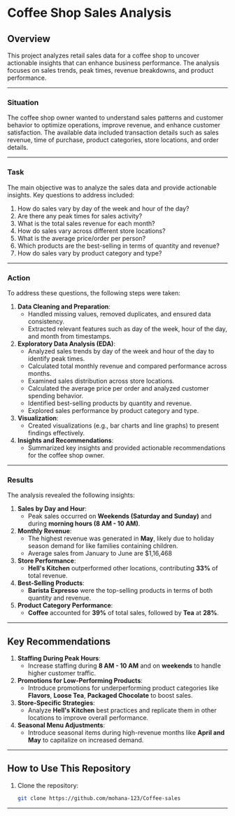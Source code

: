 # Coffee Shop Sales Analysis

## Overview
This project analyzes retail sales data for a coffee shop to uncover actionable insights that can enhance business performance. The analysis focuses on sales trends, peak times, revenue breakdowns, and product performance.

---


### **Situation**
The coffee shop owner wanted to understand sales patterns and customer behavior to optimize operations, improve revenue, and enhance customer satisfaction. The available data included transaction details such as sales revenue, time of purchase, product categories, store locations, and order details.

---

### **Task**
The main objective was to analyze the sales data and provide actionable insights. Key questions to address included:
1. How do sales vary by day of the week and hour of the day?
2. Are there any peak times for sales activity?
3. What is the total sales revenue for each month?
4. How do sales vary across different store locations?
5. What is the average price/order per person?
6. Which products are the best-selling in terms of quantity and revenue?
7. How do sales vary by product category and type?

---

### **Action**
To address these questions, the following steps were taken:
1. **Data Cleaning and Preparation**:
   - Handled missing values, removed duplicates, and ensured data consistency.
   - Extracted relevant features such as day of the week, hour of the day, and month from timestamps.
2. **Exploratory Data Analysis (EDA)**:
   - Analyzed sales trends by day of the week and hour of the day to identify peak times.
   - Calculated total monthly revenue and compared performance across months.
   - Examined sales distribution across store locations.
   - Calculated the average price per order and analyzed customer spending behavior.
   - Identified best-selling products by quantity and revenue.
   - Explored sales performance by product category and type.
3. **Visualization**:
   - Created visualizations (e.g., bar charts and line graphs) to present findings effectively.
4. **Insights and Recommendations**:
   - Summarized key insights and provided actionable recommendations for the coffee shop owner.

---

### **Results**
The analysis revealed the following insights:
1. **Sales by Day and Hour**:
   - Peak sales occurred on **Weekends (Saturday and Sunday)** and during **morning hours (8 AM - 10 AM)**.
2. **Monthly Revenue**:
   - The highest revenue was generated in **May**, likely due to holiday season demand for like families containing children.
   - Average sales from January to June are $1,16,468
3. **Store Performance**:
   - **Hell's Kitchen** outperformed other locations, contributing **33%** of total revenue.
4. **Best-Selling Products**:
   - **Barista Expresso** were the top-selling products in terms of both quantity and revenue.
5. **Product Category Performance**:
   - **Coffee** accounted for **39%** of total sales, followed by **Tea** at **28%**.

---

## Key Recommendations
1. **Staffing During Peak Hours**:
   - Increase staffing during **8 AM - 10 AM** and on **weekends** to handle higher customer traffic.
2. **Promotions for Low-Performing Products**:
   - Introduce promotions for underperforming product categories like **Flavors**, **Loose Tea**, **Packaged Chocolate** to boost sales.
3. **Store-Specific Strategies**:
   - Analyze **Hell's Kitchen** best practices and replicate them in other locations to improve overall performance.
4. **Seasonal Menu Adjustments**:
   - Introduce seasonal items during high-revenue months like **April and May** to capitalize on increased demand.

---

## How to Use This Repository
1. Clone the repository:
   ```bash
   git clone https://github.com/mohana-123/Coffee-sales
   ```
---
